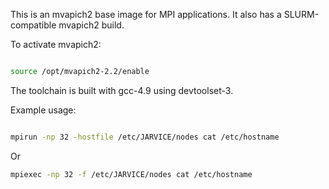This is an mvapich2 base image for MPI applications. It also has a SLURM-compatible mvapich2 build.

To activate mvapich2:

```bash

source /opt/mvapich2-2.2/enable
```

The toolchain is built with gcc-4.9 using devtoolset-3.

Example usage:

```bash

mpirun -np 32 -hostfile /etc/JARVICE/nodes cat /etc/hostname
```

Or

```bash
mpiexec -np 32 -f /etc/JARVICE/nodes cat /etc/hostname
```
